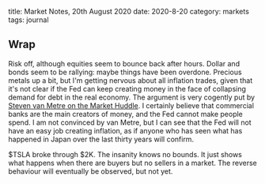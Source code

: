 title: Market Notes, 20th August 2020
date: 2020-8-20
category: markets
tags: journal 

## Wrap

Risk off, although equities seem to bounce back after hours.
Dollar and bonds seem to be rallying: maybe things have been overdone.
Precious metals up a bit, but I'm getting nervous about all inflation trades,
given that it's not clear if the Fed can keep creating money in the face of collapsing 
demand for debt in the real economy.
The argument is very cogently put by [Steven van Metre on the Market Huddle](https://www.youtube.com/watch?v=ouIjbckJF4Y&feature=youtu.be).
I certainly believe that commercial banks are the main creators of money,
and the Fed cannot make people spend.
I am not convinced by van Metre, but I can see that the Fed will not have an easy job 
creating inflation, as if anyone who has seen what has happened in Japan over the last thirty years will confirm.

$TSLA broke through $2K. The insanity knows no bounds. It just shows what happens when there are buyers but no sellers in a market. The reverse behaviour will eventually be observed, but not yet.
